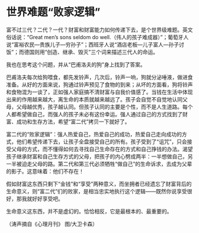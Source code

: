 # 世界难题“败家逻辑”

富不过三代？二代？一代？财富和财富能力如何传递下去，是个世界级难题。英文俗话说：“Great men’s sons seldom do well.（伟人的孩子难成器）”；葡萄牙人说“富裕农民—贵族儿子—穷孙子”；西班牙人说“酒店老板—儿子富人—孙子讨饭”；而德国则用“创造、继承、毁灭”三个词来描述三代人的命运。 

我也在思考这个问题，并从“巴甫洛夫的狗”身上找到了答案。 

巴甫洛夫每次给狗喂食，都先发铃声，几次后，铃声一响，狗就分泌唾液，做进食准备。从好的方面来说，狗通过铃声预见了食物的到来；从坏的方面看，狗将铃声和食物混为一谈了，正如强人家庭搞不清财富与自我价值感了。当钱在生活中体现出来的作用越来越大，离生命的本质就越来越远了。孩子会自觉不自觉地认同父母，父母越优秀，孩子越认同。但孩子认同的主要是个性，而不是人生道路。每个人都希望做自己，而强人的孩子未必有这份幸运。强人通过自己的方式找到了财富、成功和生存方法，希望“富二代”拷贝一下就好了。 

富二代的“败家逻辑”：强人热爱自己，热爱自己的成功，热爱自己走向成功的方式，他们希望传递下去，让孩子全盘接受自己的所有。孩子受到了“诅咒”，只会接受父母的方式，而不懂得如何去寻找自己生命存在的方式和自己挣钱的办法。渴望孩子继承财富和自己生存方式的父母，把孩子的内心劈成两半：一半想做自己，另一半被迫走父母的路。第二代和第三代必须牺牲“做自己”的生命诉求，去成为父辈的影子。这意味着：他们不存在！ 

假如财富这东西只剩下“金钱”和“享受”两种意义，而坐拥者已经遗忘了财富背后的生命意义，则“富二代”们的败家，是相当忠实地执行这个逻辑——既然你说享受很好，那我就好好享受吧。 

生命意义这东西，并不是虚幻的。恰恰相反，它是最根本的、最重要的。 

（涛声摘自《心理月刊》 图/大卫卡森）